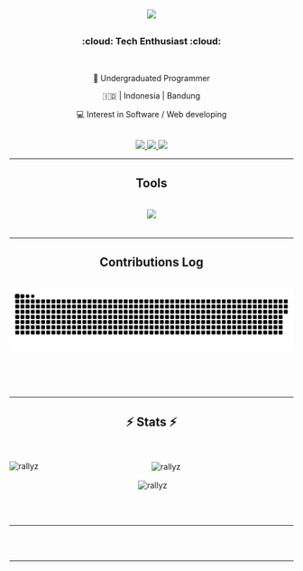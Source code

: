 <h1 align="center">
    <img src="https://readme-typing-svg.herokuapp.com?font=MonoLisa&weight=500&size=35&duration=4000&pause=1000&color=F7F7F7&background=000000A7&center=true&vCenter=true&random=false&width=700&height=80&lines=Hello+World!%F0%9F%91%8B;I'm+Rayhan+Maulana+Herdiansyah;" 
      />
</h1>
<h3 align="center"> :cloud: Tech Enthusiast :cloud: </h3>
<br/>

<div align="center">

 <p>  🔰 Undergraduated Programmer </p>
 <p>  🇮🇩 | Indonesia | Bandung </p>
 <p> 💻 Interest in Software / Web developing </p> 

<br/>

<div align="center"> 
  <a href="mailto:rayhanmaulanah3@gmail.com">
    <img src="https://img.shields.io/badge/Gmail-333333?style=for-the-badge&logo=gmail&logoColor=red" />
  </a>
  <a href="https://www.linkedin.com/in/rayhan-maulana-herdiansyah" target="_blank">
    <img src="https://img.shields.io/badge/LinkedIn-0077B5?style=for-the-badge&logo=linkedin&logoColor=white" target="_blank" />
  </a>
  <a href="https://wa.me/085703032857">
    <img src="https://img.shields.io/badge/WhatsApp-25D366?style=for-the-badge&logo=whatsapp&logoColor=white" target="_blank" />
  </a>
</div>

<hr/>

<h2 align="center"> Tools </h2>
<br/>
<div align="center">
    <img src="https://skillicons.dev/icons?i=js,php,java,py,go,cpp,cs,wordpress,html,css,bootstrap,react,qt,cmake,tailwind,laravel,nodejs,nextjs,flutter,docker,tensorflow,unity,matlab,arduino,git,github,postman,selenium,mysql,mongodb,sqlite,firebase,vscode,ps,ae,au,pr,xd,blender,figma,ai," />
</div>

<br/>
<hr/>

<div align="center">
  <h2> Contributions Log </h2>
  <br>
  <img alt="snake eating my contributions" src="https://raw.githubusercontent.com/rallyz/rallyz/output/github-contribution-grid-snake.svg" />
  
  <br/><br/><br/>
</div>

<hr/>

<h2 align="center">⚡ Stats ⚡</h2>
<br>
<div align=center>   
    <p><img align="left" src="https://github-readme-stats.vercel.app/api/top-langs?username=rallyz&show_icons=true&theme=dark&locale=en&layout=compact" alt="rallyz" /></p>
    <p><img align="center" src="https://github-readme-streak-stats.herokuapp.com/?user=rallyz&theme=dark" alt="rallyz" /></p>
    <p>&nbsp;<img align="center" src="https://github-readme-stats.vercel.app/api?username=rallyz&show_icons=true&theme=dark&locale=en" alt="rallyz" /></p>
</div>

<br/><br/>
<hr/>

<br/><br/>
<hr/>
